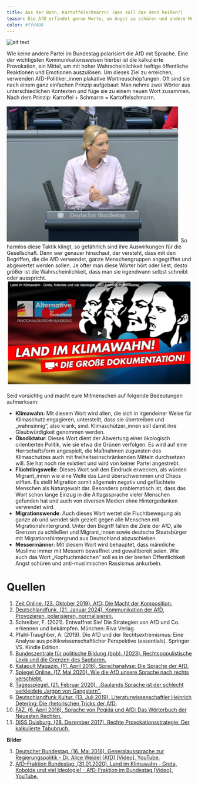 ```yaml
---
title: Aus der Bahn, Kartoffelschmarrn! (Was soll das denn heißen?)
teaser: Die AfD erfindet gerne Worte, um Angst zu schüren und andere Menschen anzugreifen. Einige Beispiele und ihre Bedeutungen.
color: #ffd400
---
```

![alt text](images/Headlines/Headline_Kartoffel.png)

Wie keine andere Partei im Bundestag polarisiert die AfD mit Sprache. Eine der wichtigsten Kommunikationsweisen hierbei ist die kalkulierte Provokation, ein Mittel, um mit hoher Wahrscheinlichkeit heftige öffentliche Reaktionen und Emotionen auszulösen. Um dieses Ziel zu erreichen, verwenden AfD-Politiker_innen plakative Wortneuschöpfungen. Oft sind sie nach einem ganz einfachen Prinzip aufgebaut: Man nehme zwei Wörter aus unterschiedlichen Kontexten und füge sie zu einem neuen Wort zusammen. Nach dem Prinzip: Kartoffel + Schmarrn = Kartoffelschmarrn. 

![alt text](../images/assets/kartoffelschmarrn1.png)
So harmlos diese Taktik klingt, so gefährlich sind ihre Auswirkungen für die Gesellschaft. Denn wer genauer hinschaut, der versteht, dass mit den Begriffen, die die AfD verwendet, ganze Menschengruppen angegriffen und abgewertet werden sollen. Je öfter man diese Wörter hört oder liest, desto größer ist die Wahrscheinlichkeit, dass man sie irgendwann selbst schreibt oder ausspricht. 
![alt text](../images/assets/kartoffelschmarrn2.png)

Seid vorsichtig und macht eure Mitmenschen auf folgende Bedeutungen aufmerksam:

- **Klimawahn**: Mit diesem Wort wird allen, die sich in irgendeiner Weise für Klimaschutz engagieren, unterstellt, dass sie übertreiben und „wahnsinnig“, also krank, sind. Klimaschützer_innen soll damit ihre Glaubwürdigkeit genommen werden.
- **Ökodiktatur**: Dieses Wort dient der Abwertung einer ökologisch orientierten Politik, wie sie etwa die Grünen verfolgen. Es wird auf eine Herrschaftsform angespielt, die Maßnahmen zugunsten des Klimaschutzes auch mit freiheitseinschränkenden Mitteln durchsetzen will. Sie hat noch nie existiert und wird von keiner Partei angestrebt.
- **Flüchtlingswelle**: Dieses Wort soll den Eindruck erwecken, als würden Migrant_innen wie eine Welle das Land überschwemmen und Chaos stiften. Es stellt Migration somit allgemein negativ und geflüchtete Menschen als Naturgewalt dar. Besonders problematisch ist, dass das Wort schon lange Einzug in die Alltagssprache vieler Menschen gefunden hat und auch von diversen Medien ohne Hintergedanken verwendet wird.
- **Migrationswende**: Auch dieses Wort wertet die Fluchtbewegung als ganze ab und wendet sich gezielt gegen alle Menschen mit Migrationshintergrund. Unter den Begriff fallen die Ziele der AfD, alle Grenzen zu schließen und Migrant_innen sowie deutsche Staatsbürger mit Migrationshintergrund aus Deutschland abzuschieben.
- **Messermänner**: Mit diesem Wort wird behauptet, dass männliche Muslime immer mit Messern bewaffnet und gewaltbereit seien. Wie auch das Wort „Kopftuchmädchen“ soll es in der breiten Öffentlichkeit Angst schüren und anti-muslimischen Rassismus ankurbeln.

# Quellen

1. [Zeit Online. (23. Oktober 2019). AfD: Die Macht der Komposition.](https://www.zeit.de/kultur/2019-10/afd-rhetorik-wortschoepfungen-rechtspopulismus-linguistik)
2. [Deutschlandfunk. (21. Januar 2024). Kommunikation der AfD. Provozieren, polarisieren, normalisieren.](https://www.deutschlandfunk.de/kommunikationsstrategien-rhetorik-afd-neue-rechte-100.html)
3. Schreiber, F. (2021). Entwaffnet Sie! Die Strategien von AfD und Co. erkennen und bekämpfen. München: Riva Verlag.
4. Pfahl-Traughber, A. (2019). Die AfD und der Rechtsextremismus: Eine Analyse aus politikwissenschaftlicher Perspektive (essentials). Springer VS. Kindle Edition.
5. [Bundeszentrale für politische Bildung (bpb). (2023). Rechtspopulistische Lexik und die Grenzen des Sagbaren.](https://www.bpb.de/themen/parteien/rechtspopulismus/240831/rechtspopulistische-lexik-und-die-grenzen-des-sagbaren/)
6. [Katapult Magazin. (11. April 2016). Sprachanalyse: Die Sprache der AfD.](https://katapult-magazin.de/de/artikel/die-sprache-der-afd)
7. [Spiegel Online. (17. Mai 2020). Wie die AfD unsere Sprache nach rechts verschiebt.](https://www.spiegel.de/politik/deutschland/afd-sprache-wie-gutmensch-fruehsexualisierung-co-wieder-teil-unserer-sprache-werden-a-00000000-0003-0001-0000-000002561315)
8. [Tagesspiegel. (21. Februar 2020). „Gaulands Sprache ist der schlecht verkleidete Jargon von Gangstern“.](https://www.tagesspiegel.de/politik/gaulands-sprache-ist-der-schlecht-verkleidete-jargon-von-gangstern-7330918.html)
9. [Deutschlandfunk Kultur. (13. Juli 2019). Literaturwissenschaftler Heinrich Detering: Die rhetorischen Tricks der AfD.](https://www.deutschlandfunkkultur.de/literaturwissenschaftler-heinrich-detering-die-rhetorischen-100.html)
10. [FAZ. (6. April 2016). Sprache von Pegida und AfD: Das Wörterbuch der Neuesten Rechten.](https://www.faz.net/aktuell/feuilleton/debatten/aus-welchen-woertern-afd-und-pegida-kampfbegriffe-machen-14157466.html)
11. [DISS Duisburg. (28. Dezember 2017). Rechte Provokationsstrategie: Der kalkulierte Tabubruch.](https://www.diss-duisburg.de/2017/12/rechte-provokationsstrategie-der-kalkulierte-tabubruch/)

**Bilder**

1. [Deutscher Bundestag. (16. Mai 2018). Generalaussprache zur Regierungspolitik - Dr. Alice Weidel (AfD) [Video]. YouTube.](https://www.youtube.com/watch?v=Vc8Ra3FmE2Y)
2. [AfD-Fraktion Bundestag. (31.01.2020). Land im Klimawahn - Greta, Kobolde und viel Ideologie! - AfD-Fraktion im Bundestag [Video]. YouTube.](https://www.youtube.com/watch?v=IRHg_0zNmqQ)
